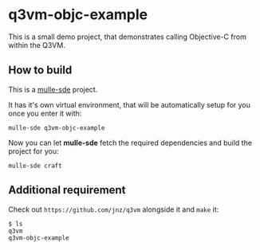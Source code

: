 # q3vm-objc-example

This is a small demo project, that demonstrates calling Objective-C from
within the Q3VM.


## How to build

This is a [mulle-sde](https://mulle-sde.github.io/) project.

It has it's own virtual environment, that will be automatically setup for you
once you enter it with:

```
mulle-sde q3vm-objc-example
```

Now you can let **mulle-sde** fetch the required dependencies and build the 
project for you:

```
mulle-sde craft
```

## Additional requirement

Check out `https://github.com/jnz/q3vm`  alongside it and `make` it:

```
$ ls
q3vm
q3vm-objc-example
```

